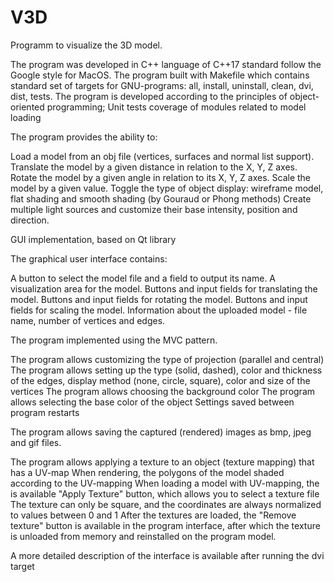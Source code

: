# V3D

Programm to visualize the 3D model.

The program was developed in C++ language of C++17 standard follow the Google style for MacOS.
The program built with Makefile which contains standard set of targets for GNU-programs: 
all, install, uninstall, clean, dvi, dist, tests.
The program is developed according to the principles of object-oriented programming;
Unit tests coverage of modules related to model loading 

The program provides the ability to:

Load a model from an obj file (vertices, surfaces and normal list support).
Translate the model by a given distance in relation to the X, Y, Z axes.
Rotate the model by a given angle in relation to its X, Y, Z axes.
Scale the model by a given value.
Toggle the type of object display: wireframe model, flat shading and smooth shading (by Gouraud or Phong methods)
Create multiple light sources and customize their base intensity, position and direction.

GUI implementation, based on Qt library

The graphical user interface contains:

A button to select the model file and a field to output its name.
A visualization area for the model.
Buttons and input fields for translating the model.
Buttons and input fields for rotating the model.
Buttons and input fields for scaling the model.
Information about the uploaded model - file name, number of vertices and edges.

The program implemented using the MVC pattern.

The program allows customizing the type of projection (parallel and central)
The program allows setting up the type (solid, dashed), color and thickness of the edges, display method (none, circle, square), color and size of the vertices
The program allows choosing the background color
The program allows selecting the base color of the object
Settings saved between program restarts

The program allows saving the captured (rendered) images as bmp, jpeg and gif files.

The program allows applying a texture to an object (texture mapping) that has a UV-map
When rendering, the polygons of the model shaded according to the UV-mapping
When loading a model with UV-mapping, the is available "Apply Texture" button, which allows you to select a texture file
The texture can only be square, and the coordinates are always normalized to values between 0 and 1
After the textures are loaded, the "Remove texture" button is available in the program interface, after which the texture is unloaded from memory and reinstalled on the program model.

A more detailed description of the interface is available after running the dvi target
